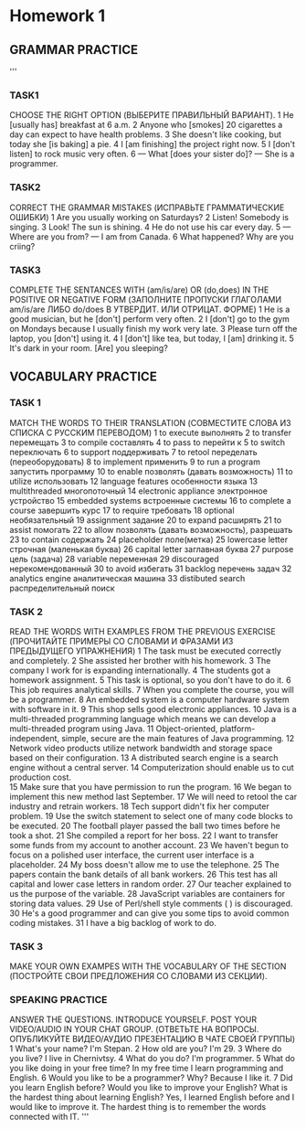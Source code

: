 # Homework 1
## GRAMMAR PRACTICE
'''
### TASK1
CHOOSE THE RIGHT OPTION (ВЫБЕРИТЕ ПРАВИЛЬНЫЙ ВАРИАНТ).
1 He [usually has] breakfast at 6 a.m.
2 Anyone who [smokes] 20 cigarettes a day can expect to have health problems.
3 She doesn't like cooking, but today she [is baking] a pie.
4 I [am finishing] the project right now.
5 I [don't listen] to rock music very often.
6  — What [does your sister do]?
— She is a programmer.

### TASK2
CORRECT THE GRAMMAR MISTAKES (ИСПРАВЬТЕ ГРАММАТИЧЕСКИЕ ОШИБКИ)
1 Are you usually working on Saturdays?
2 Listen! Somebody is singing.
3 Look! The sun is shining.
4 He do not use his car every day.
5 — Where are you from?
— I am from Canada.
6 What happened? Why are you criing?

### TASK3
COMPLETE THE SENTANCES WITH (am/is/are) OR (do,does) IN THE POSITIVE OR NEGATIVE FORM (ЗАПОЛНИТЕ ПРОПУСКИ ГЛАГОЛАМИ am/is/are ЛИБО do/does В УТВЕРДИТ. ИЛИ ОТРИЦАТ. ФОРМЕ)
1 He is a good musician, but he [don't] perform very often.
2 I [don't] go to the gym on Mondays because I usually finish my work very late.
3 Please turn off the laptop, you [don't] using it.
4 I [don't] like tea, but today, I [am] drinking it.
5 It's dark in your room. [Are] you sleeping?


## VOCABULARY PRACTICE
### TASK 1
MATCH THE WORDS TO THEIR TRANSLATION (СОВМЕСТИТЕ СЛОВА ИЗ СПИСКА С РУССКИМ ПЕРЕВОДОМ)
1 to execute                выполнять
2 to transfer               перемещать
3 to compile                составлять
4 to pass to                перейти к
5 to switch                 переключать
6 to support                поддерживать
7 to retool                 переделать (переоборудовать)
8 to implement                                             применить
9 to run a program          запустить программу
10 to enable                позволять (давать возможность)
11 to utilize               использовать
12 language features        особенности языка
13 multithreaded            многопоточный
14 electronic appliance     электронное устройство
15 embedded systems         встроенные системы
16 to complete a course     завершить курс
17 to require               требовать
18 optional                 необязательный
19 assignment               задание
20 to expand                расширять
21 to assist                помогать
22 to allow                 позволять (давать возможность), разрешать
23 to contain               содержать
24 placeholder              поле(метка)
25 lowercase letter         строчная (маленькая буква)
26 capital letter           заглавная буква
27 purpose                  цель (задача)
28 variable                 переменная
29 discouraged                          нерекомендованный
30 to avoid                 избегать
31 backlog                  перечень задач
32 analytics engine         аналитическая машина
33 distibuted search        распределительный поиск



### TASK 2
READ THE WORDS WITH EXAMPLES FROM THE PREVIOUS EXERCISE (ПРОЧИТАЙТЕ ПРИМЕРЫ СО СЛОВАМИ И ФРАЗАМИ ИЗ ПРЕДЫДУЩЕГО УПРАЖНЕНИЯ) 
1 The task must be executed correctly and completely. 
2 She assisted her brother with his homework. 
3 The company I work for is expanding internationally.
4 The students got a homework assignment.
5 This task is optional, so you don't have to do it. 
6 This job requires analytical skills.
7 When you complete the course, you will be a programmer. 
8 An embedded system is a computer hardware system with software in it.
9 This shop sells good electronic appliances. 
10 Java is a multi-threaded programming language which means we can develop a multi-threaded program using Java.
11 Object-oriented, platform-independent, simple, secure are the main features of Java programming. 
12 Network video products utilize network bandwidth and storage space based on their configuration. 
13  A distributed search engine is a search engine without a central server.
14 Computerization should enable us to cut production cost.  
15 Make sure that you have permission to run the program. 
16 We began to implement this new method last September.
17  We will need to retool the car industry and retrain workers. 
18 Tech support didn't fix her computer problem.
19 Use the switch statement to select one of many code blocks to be executed.
20 The football player passed the ball two times before he took a shot. 
21 She compiled a report for her boss. 
22  I want to transfer some funds from my account to another account.
23 We haven't begun to focus on a polished user interface, the current user interface is a placeholder.
24 My boss doesn't allow me to use the telephone.
25 The papers contain the bank details of all bank workers.
26 This test has all capital and lower case letters in random order.
27 Our teacher explained to us the purpose of the variable. 
28 JavaScript variables are containers for storing data values.
29 Use of Perl/shell style comments ( ) is discouraged.
30 He's a good programmer and can give you some tips to avoid common coding mistakes. 
31 I have a big backlog of work to do.

### TASK 3
MAKE YOUR OWN EXAMPES WITH THE VOCABULARY OF THE SECTION (ПОСТРОЙТЕ СВОИ ПРЕДЛОЖЕНИЯ СО СЛОВАМИ ИЗ СЕКЦИИ). 


### SPEAKING PRACTICE
ANSWER THE QUESTIONS. INTRODUCE YOURSELF. POST YOUR VIDEO/AUDIO IN YOUR CHAT GROUP. (ОТВЕТЬТЕ НА ВОПРОСЫ. ОПУБЛИКУЙТЕ ВИДЕО/АУДИО ПРЕЗЕНТАЦИЮ В ЧАТЕ СВОЕЙ ГРУППЫ)
1 What's your name? I'm Stepan. 
2 How old are you? I'm 29.
3 Where do you live? I live in Chernivtsy.
4 What do you do? I'm programmer.
5 What do you like doing in your free time? In my free time I learn programming and English.
6 Would you like to be a programmer? Why? Because I like it.
7 Did you learn English before? Would you like to improve your English? What is the hardest thing about learning English? Yes, I learned English before and I would like to improve it. The hardest thing is to remember the words connected with IT.
'''
